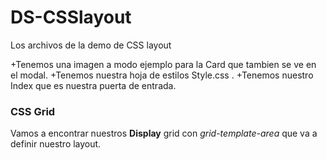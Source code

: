# DS-CSSlayout
Los archivos de la demo de CSS layout

+Tenemos una imagen a modo ejemplo para la Card que tambien se ve en el modal.
+Tenemos nuestra hoja de estilos Style.css .
+Tenemos nuestro Index que es nuestra puerta de entrada.

### CSS Grid
Vamos a encontrar nuestros **Display** grid con *grid-template-area* que va a definir nuestro layout.
